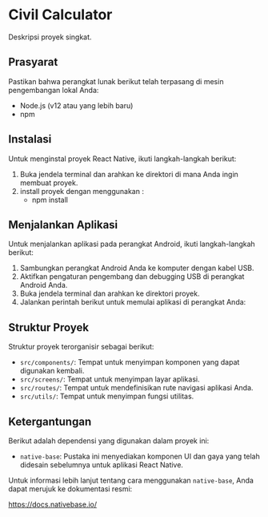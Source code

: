 # Civil Calculator

Deskripsi proyek singkat.

## Prasyarat

Pastikan bahwa perangkat lunak berikut telah terpasang di mesin pengembangan lokal Anda:

- Node.js (v12 atau yang lebih baru)
- npm

## Instalasi

Untuk menginstal proyek React Native, ikuti langkah-langkah berikut:

1. Buka jendela terminal dan arahkan ke direktori di mana Anda ingin membuat proyek.
3. install proyek dengan menggunakan :
    - npm install

## Menjalankan Aplikasi

Untuk menjalankan aplikasi pada perangkat Android, ikuti langkah-langkah berikut:

1. Sambungkan perangkat Android Anda ke komputer dengan kabel USB.
2. Aktifkan pengaturan pengembang dan debugging USB di perangkat Android Anda.
3. Buka jendela terminal dan arahkan ke direktori proyek.
4. Jalankan perintah berikut untuk memulai aplikasi di perangkat Anda:

## Struktur Proyek

Struktur proyek terorganisir sebagai berikut:

- `src/components/`: Tempat untuk menyimpan komponen yang dapat digunakan kembali.
- `src/screens/`: Tempat untuk menyimpan layar aplikasi.
- `src/routes/`: Tempat untuk mendefinisikan rute navigasi aplikasi Anda.
- `src/utils/`: Tempat untuk menyimpan fungsi utilitas.

## Ketergantungan

Berikut adalah dependensi yang digunakan dalam proyek ini:

- `native-base`: Pustaka ini menyediakan komponen UI dan gaya yang telah didesain sebelumnya untuk aplikasi React Native.

Untuk informasi lebih lanjut tentang cara menggunakan `native-base`, Anda dapat merujuk ke dokumentasi resmi:

https://docs.nativebase.io/

